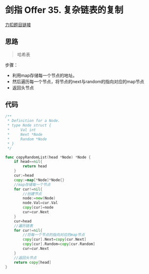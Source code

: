 # 剑指 Offer 35. 复杂链表的复制

[力扣题目链接](https://leetcode-cn.com/problems/fu-za-lian-biao-de-fu-zhi-lcof/)

## 思路

> 哈希表

步骤：

* 利用map存储每一个节点的地址。
* 然后遍历每一个节点，将节点的next与random的指向对应的map节点
* 返回头节点

## 代码

```go
/**
 * Definition for a Node.
 * type Node struct {
 *     Val int
 *     Next *Node
 *     Random *Node
 * }
 */

func copyRandomList(head *Node) *Node {
    if head==nil{
        return head
    }
    cur:=head
    copy:=map[*Node]*Node{}
    //map存储每一个节点
    for cur!=nil{
        //创建节点
        node:=new(Node)
        node.Val=cur.Val
        copy[cur]=node
        cur=cur.Next
    }
    cur=head
    //遍历链表
    for cur!=nil{
        //将每一个节点的指向对应的map节点
        copy[cur].Next=copy[cur.Next]
        copy[cur].Random=copy[cur.Random]
        cur=cur.Next
    }
    //返回头节点
    return copy[head]
}
```

